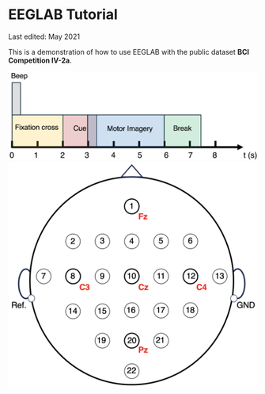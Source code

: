 # EEGLAB Tutorial  
Last edited: May 2021  

This is a demonstration of how to use EEGLAB with the public dataset **BCI Competition IV-2a**.  

![BCI Competition IV-2a - Paradigm](./Figures/paradigm.png)  
![BCI Competition IV-2a - Brain](./Figures/brain.png)  